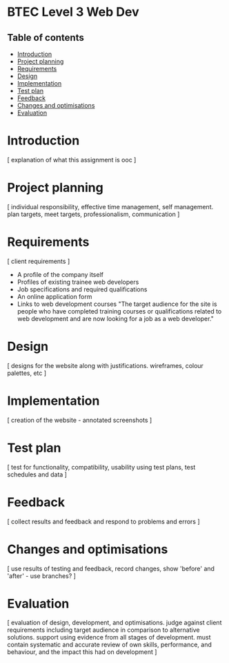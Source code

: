 # BTEC Level 3 Web Dev
## Table of contents
- [Introduction](#introduction)
- [Project planning](#project-planning)
- [Requirements](#requirements)
- [Design](#design)
- [Implementation](#implementation)
- [Test plan](#test-plan)
- [Feedback](#feedback)
- [Changes and optimisations](#changes-and-optimisations)
- [Evaluation](#evaluation)
# Introduction
[ explanation of what this assignment is ooc ]
# Project planning
[ individual responsibility, effective time management, self management. plan targets, meet targets, professionalism, communication ]
# Requirements
[ client requirements ]
- A profile of the company itself
- Profiles of existing trainee web developers
- Job specifications and required qualifications
- An online application form
- Links to web development courses
"The target audience for the site is people who have completed training courses or qualifications related to web development and are now looking for a job as a web developer."
# Design
[ designs for the website along with justifications. wireframes, colour palettes, etc ]
# Implementation
[ creation of the website - annotated screenshots ]
# Test plan
[ test for functionality, compatibility, usability using test plans, test schedules and data ]
# Feedback
[ collect results and feedback and respond to problems and errors ]
# Changes and optimisations
[ use results of testing and feedback, record changes, show 'before' and 'after' - use branches? ]
# Evaluation
[ evaluation of design, development, and optimisations. judge against client requirements including target audience in comparison to alternative solutions. support using evidence from all stages of development. must contain systematic and accurate review of own skills, performance, and behaviour, and the impact this had on development ]
